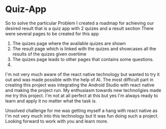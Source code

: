 # Quiz-App
So to solve the particular Problem I created a roadmap for achieving our desired result that is a quiz app with 2 quizes and a result section
There were several pages to be created for this app
1. The quizes page where the available quizes are shown
2. The result page which is linked with the quizes and showcases all the results of the quizes given overtime
3. The quizes page leads to other pages that contains some questions.
4. 
I'm not very much aware of the react native technology but wanted to try it out and was made possible with the help of AI.
The most difficult part in creating this project was integrating the Android Studio with react native and making the project run.
My enthusiasm towards new technoligies made me try this project.
I'm not at all perfect at this but yes I'm always ready to learn and apply it no matter what the task is.


Unsolved challenge for me was getting myself a hang with react native as I'm not very much into this technology but It was fun doing such a project.
Looking forward to work with you and learn more.
